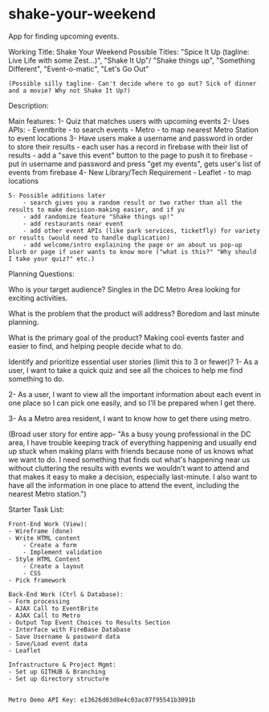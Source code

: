 # shake-your-weekend
App for finding upcoming events.

Working Title: Shake Your Weekend
    Possible Titles: "Spice It Up (tagline: Live Life with some Zest...)", "Shake It Up"/ "Shake things up", "Something Different", "Event-o-matic", "Let's Go Out"

    (Possible silly tagline- Can't decide where to go out? Sick of dinner and a movie? Why not Shake It Up?)

Description:

Main features:
    1- Quiz that matches users with upcoming events
    2- Uses APIs:
        - Eventbrite - to search events
        - Metro - to map nearest Metro Station to event locations
    3- Have users make a username and password in order to store their results
        - each user has a record in firebase with their list of results
        - add a "save this event" button to the page to push it to firebase
        - put in username and password and press "get my events", gets user's list of events from firebase
    4- New Library/Tech Requirement - Leaflet - to map locations
    
    5- Possible additions later
        - search gives you a random result or two rather than all the results to make decision-making easier, and if yu
        - add randomize feature "Shake things up!"
        - add restaurants near event
        - add other event APIs (like park services, ticketfly) for variety or results (would need to handle duplication)
        - add welcome/intro explaining the page or an about us pop-up blurb or page if user wants to know more ("what is this?" "Why should I take your quiz?" etc.)

Planning Questions:

Who is your target audience?
Singles in the DC Metro Area looking for exciting activities.

What is the problem that the product will address?
Boredom and last minute planning.

What is the primary goal of the product?
Making cool events faster and easier to find, and helping people decide what to do.

Identify and prioritize essential user stories (limit this to 3 or fewer)?
1- As a user, I want to take a quick quiz and see all the choices to help me find something to do.

2- As a user, I want to view all the important information about each event in one place so I can pick one easily, and so I'll be prepared when I get there.

3- As a Metro area resident, I want to know how to get there using metro.

(Broad user story for entire app- "As a busy young professional in the DC area, I have trouble keeping track of everything happening and usually end up stuck when making plans with friends because none of us knows what we want to do. I need something that finds out what's happening near us without cluttering the results with events we wouldn't want to attend and that makes it easy to make a decision, especially last-minute. I also want to have all the information in one place to attend the event, including the nearest Metro station.")


Starter Task List:

    Front-End Work (View):
    - Wireframe (done)
    - Write HTML content
        - Create a form
        - Implement validation
    - Style HTML Content
        - Create a layout
        - CSS
    - Pick framework

    Back-End Work (Ctrl & Database):
    - Form processing
    - AJAX Call to EventBrite
    - AJAX Call to Metro
    - Output Top Event Choices to Results Section
    - Interface with FireBase Database
    - Save Username & password data
    - Save/Load event data
    - Leaflet

    Infrastructure & Project Mgmt:
    - Set up GITHUB & Branching
    - Set up directory structure


    Metro Demo API Key: e13626d03d8e4c03ac07f95541b3091b